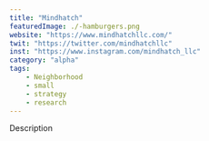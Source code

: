 ```yaml
---
title: "Mindhatch"
featuredImage: ./-hamburgers.png
website: "https://www.mindhatchllc.com/"
twit: "https://twitter.com/mindhatchllc"
inst: "https://www.instagram.com/mindhatch_llc"
category: "alpha"
tags:
    - Neighborhood
    - small
    - strategy
    - research
---
```


Description

